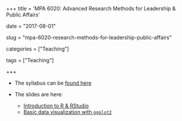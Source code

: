 +++
title = 'MPA 6020: Advanced Research Methods for Leadership & Public Affairs'

date = "2017-08-01"

slug =  "mpa-6020-research-methods-for-leadership-public-affairs"

categories = ["Teaching"]

tags = ["Teaching"]

+++

- The syllabus can be [found here](https://aniruhil.org/teaching/mpa2/60200/syllabus.pdf)

- The slides are here:
  - [Introduction to R & RStudio](https://aniruhil.org/teaching/mpa2/slides/Module01.html) 
  - [Basic data visualization with `ggplot2`](https://aniruhil.org/teaching/mpa2/slides/Module02.html) 
  

